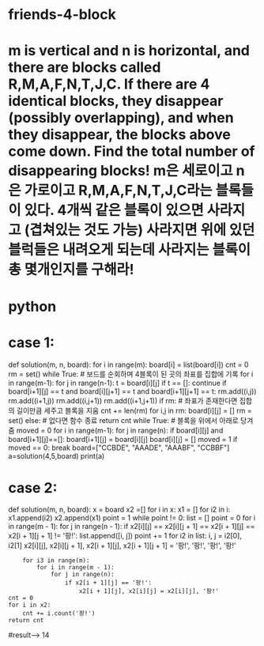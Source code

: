 # friends-4-block
# m is vertical and n is horizontal, and there are blocks called R,M,A,F,N,T,J,C. If there are 4 identical blocks, they disappear (possibly overlapping), and when they disappear, the blocks above come down. Find the total number of disappearing blocks! m은 세로이고 n은 가로이고 R,M,A,F,N,T,J,C라는 블록들이 있다. 4개씩 같은 블록이 있으면 사라지고 (겹쳐있는 것도 가능) 사라지면 위에 있던 블럭들은 내려오게 되는데  사라지는 블록이 총 몇개인지를 구해라!
# python
# case 1:
def solution(m, n, board):
    for i in range(m):
        board[i] = list(board[i])
    cnt = 0
    rm = set()
    while True: # 보드를 순회하며 4블록이 된 곳의 좌표를 집합에 기록
        for i in range(m-1):
            for j in range(n-1):
                t = board[i][j]
                if t == []:
                    continue
                if board[i+1][j] == t and board[i][j+1] == t and board[i+1][j+1] == t:
                    rm.add((i,j))
                    rm.add((i+1,j))
                    rm.add((i,j+1))
                    rm.add((i+1,j+1))
        if rm: # 좌표가 존재한다면 집합의 길이만큼 세주고 블록을 지움 
            cnt += len(rm)
            for i,j in rm:
                board[i][j] = []
            rm = set()
        else: # 없다면 함수 종료
            return cnt
        while True: # 블록을 위에서 아래로 당겨줌
            moved = 0
            for i in range(m-1):
                for j in range(n):
                    if board[i][j] and board[i+1][j]==[]:
                        board[i+1][j] = board[i][j]
                        board[i][j] = []
                        moved = 1
            if moved == 0:
                break
board=["CCBDE", "AAADE", "AAABF", "CCBBF"]
a=solution(4,5,board)
print(a)
# case 2:
def solution(m, n, board):
    x = board
    x2 =[]
    for i in x: 
        x1 = []
        for i2 in i:
            x1.append(i2)
        x2.append(x1)
    point = 1
    while point != 0:
        list = []
        point = 0
        for i in range(m - 1):
            for j in range(n - 1):
                if x2[i][j] == x2[i][j + 1] == x2[i + 1][j] == x2[i + 1][j + 1] != '팡!':
                    list.append([i, j])
                    point += 1
        for i2 in list:
            i, j = i2[0], i2[1]
            x2[i][j], x2[i][j + 1], x2[i + 1][j], x2[i + 1][j + 1] = '팡!', '팡!', '팡!', '팡!'

        for i3 in range(m):
            for i in range(m - 1):
                for j in range(n):
                    if x2[i + 1][j] == '팡!':
                        x2[i + 1][j], x2[i][j] = x2[i][j], '팡!'
    cnt = 0
    for i in x2:
        cnt += i.count('팡!')
    return cnt
#result--> 14
